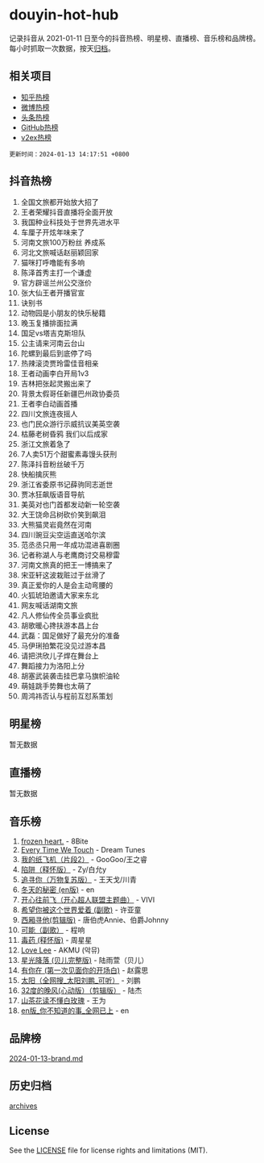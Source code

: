 # douyin-hot-hub

记录抖音从 2021-01-11 日至今的抖音热榜、明星榜、直播榜、音乐榜和品牌榜。每小时抓取一次数据，按天[归档](archives)。

## 相关项目

- [知乎热榜](https://github.com/lonnyzhang423/zhihu-hot-hub)
- [微博热榜](https://github.com/lonnyzhang423/weibo-hot-hub)
- [头条热榜](https://github.com/lonnyzhang423/toutiao-hot-hub)
- [GitHub热榜](https://github.com/lonnyzhang423/github-hot-hub)
- [v2ex热榜](https://github.com/lonnyzhang423/v2ex-hot-hub)


`更新时间：2024-01-13 14:17:51 +0800`

## 抖音热榜

1. 全国文旅都开始放大招了
1. 王者荣耀抖音直播将全面开放
1. 我国种业科技处于世界先进水平
1. 车厘子开炫年味来了
1. 河南文旅100万粉丝 养成系
1. 河北文旅喊话赵丽颖回家
1. 猫咪打呼噜能有多响
1. 陈泽首秀主打一个谦虚
1. 官方辟谣兰州公交涨价
1. 张大仙王者开播官宣
1. 诀别书
1. 动物园是小朋友的快乐秘籍
1. 晚玉复播排面拉满
1. 国足vs塔吉克斯坦队
1. 公主请来河南云台山
1. 陀螺到最后到底停了吗
1. 热辣滚烫贾玲雷佳音相亲
1. 王者动画李白开局1v3
1. 吉林把张起灵搬出来了
1. 背景太假哥任新疆巴州政协委员
1. 王者李白动画首播
1. 四川文旅连夜摇人
1. 也门民众游行示威抗议美英空袭
1. 枯藤老树昏鸦 我们以后成家
1. 浙江文旅着急了
1. 7人卖51万个甜蜜素毒馒头获刑
1. 陈泽抖音粉丝破千万
1. 快船擒灰熊
1. 浙江省委原书记薛驹同志逝世
1. 贾冰狂飙版语音导航
1. 美英对也门首都发动新一轮空袭
1. 大王饶命吕树砍价笑到飙泪
1. 大熊猫灵岩竟然在河南
1. 四川豌豆尖空运直送哈尔滨
1. 范丞丞只用一年成功混进喜剧圈
1. 记者称湖人与老鹰商讨交易穆雷
1. 河南文旅真的把王一博搞来了
1. 宋亚轩这波栽赃过于丝滑了
1. 真正爱你的人是会主动弯腰的
1. 火狐琥珀邀请大家来东北
1. 网友喊话湖南文旅
1. 凡人修仙传全员事业疯批
1. 胡歌暖心搀扶游本昌上台
1. 武磊：国足做好了最充分的准备
1. 马伊琍拍繁花没见过游本昌
1. 请把洪欣儿子焊在舞台上
1. 舞蹈接力为洛阳上分
1. 胡塞武装袭击挂巴拿马旗帜油轮
1. 萌娃跳手势舞也太萌了
1. 周鸿祎否认与程前互怼系策划

## 明星榜

暂无数据

## 直播榜

暂无数据

## 音乐榜

1. [frozen heart.](https://sf3-cdn-tos.douyinstatic.com/obj/tos-cn-ve-2774/oIIWJfyjIACZA9zQMtnJ6hQQhFC4vhCupoRBsO) - 8Bite
1. [Every Time We Touch](https://sf86-cdn-tos.douyinstatic.com/obj/tos-cn-ve-2774/ogN6lUKQeBBfEVhIOMikG1CcJjugxk1tztZyhP) - Dream Tunes
1. [我的纸飞机（片段2）](https://sf6-cdn-tos.douyinstatic.com/obj/tos-cn-ve-2774/oM2ZrKcg2CD5AeRB2gkeXOFB1IxAGJdZPazYHf) - GooGoo/王之睿
1. [陷阱（释怀版）](https://sf3-cdn-tos.douyinstatic.com/obj/tos-cn-ve-2774/oE8C21LeZrzKLDFfQYgMzx4GAIHageG5IzayY7) - Zy/白允y
1. [追寻你（万物复苏版）](https://sf86-cdn-tos.douyinstatic.com/obj/tos-cn-ve-2774/oYeAZJsbjIDit9APmBg8u6uDUQnHmoCf3gbo74) - 王天戈/川青
1. [冬天的秘密 (en版)](https://sf6-cdn-tos.douyinstatic.com/obj/tos-cn-ve-2774/okIuMHDdzyf3FjGK4Lphe1vfHcQaPIHAg0Z4CR) - en
1. [开心往前飞（开心超人联盟主题曲）](https://sf86-cdn-tos.douyinstatic.com/obj/tos-cn-ve-2774/9d8fb7c82cf1421fb93a9fe925275e0a) - VIVI
1. [希望你被这个世界爱着 (副歌)](https://sf6-cdn-tos.douyinstatic.com/obj/tos-cn-ve-2774/oUHCmWQfZlE3QQBKBeD8rCFLpJzPgCpImhsxMt) - 许亚童
1. [西厢寻他(剪辑版)](https://sf86-cdn-tos.douyinstatic.com/obj/tos-cn-ve-2774/oUsAVfAQKlRNxEv5qxvIB8o5qmIWUcXbzJKJhw) - 唐伯虎Annie、伯爵Johnny
1. [可能（副歌）](https://sf3-cdn-tos.douyinstatic.com/obj/tos-cn-ve-2774/cde1731888894259b333569393c2fb51) - 程响
1. [毒药 (释怀版)](https://sf6-cdn-tos.douyinstatic.com/obj/tos-cn-ve-2774/oYILMEAzspdZBIzy4frJNB8ZHPHWAhiwowd4Ad) - 周星星
1. [Love Lee](https://sf86-cdn-tos.douyinstatic.com/obj/tos-cn-ve-2774/o05GbkJGbCBTdDnMtB0fwOYgkeZp23vrWQDQBS) - AKMU (악뮤)
1. [星光降落 (贝儿完整版)](https://sf3-cdn-tos.douyinstatic.com/obj/tos-cn-ve-2774/okwB9hAwyAtsFFkFBzAX1hOOfQuIoMNs0W2Mwr) - 陆雨萱（贝儿）
1. [有你在 (第一次见面你的开场白)](https://sf86-cdn-tos.douyinstatic.com/obj/tos-cn-ve-2774/oAthrQ3ClJBfI57uBoFEgNDYtNCZ0TSYQQfxQ0) - 赵露思
1. [太阳（全网搜_太阳刘鹏_可听）](https://sf6-cdn-tos.douyinstatic.com/obj/tos-cn-ve-2774/ogWbyIQnlBFImVbeDocRdCIYtBHlbJXgfZMvgz) - 刘鹏
1. [32度的晚风(心动版）（剪辑版）](https://sf86-cdn-tos.douyinstatic.com/obj/tos-cn-ve-2774/owNyabsyWdzUulxhoJfK8IBXgp0UMQAHpvGh2B) - 陆杰
1. [山茶花读不懂白玫瑰](https://sf86-cdn-tos.douyinstatic.com/obj/tos-cn-ve-2774/osfn8B7DktrRHEPJgPCfDbw7QDQEkwC16BxZg9) - 王为
1. [en版_你不知道的事_全网已上](https://sf6-cdn-tos.douyinstatic.com/obj/tos-cn-ve-2774/o4QbYLDezHUtFyDKdF9XfmPhIewaqEQAggj6Cb) - en

## 品牌榜

[2024-01-13-brand.md](archives/2024-01-13-brand.md)

## 历史归档

[archives](archives)

## License

See the [LICENSE](LICENSE) file for license rights and limitations (MIT).
